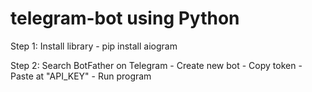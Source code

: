 # telegram-bot using Python

Step 1: Install library
        - pip install aiogram
        
Step 2: Search BotFather on Telegram
        - Create new bot
        - Copy token
        - Paste at "API_KEY"
        - Run program 
